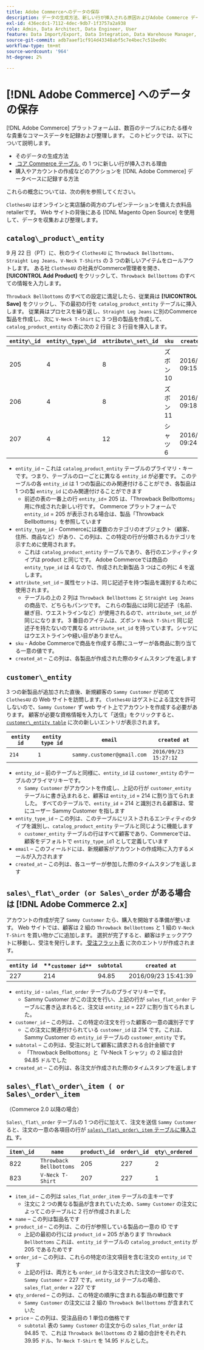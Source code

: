 ```yaml
---
title: Adobe Commerceへのデータの保存
description: データの生成方法、新しい行が挿入される原因およびAdobe Commerce データベースにアクションが記録される方法について説明します。
exl-id: 436ecdc1-7112-4dec-9db7-1f3757a2a938
role: Admin, Data Architect, Data Engineer, User
feature: Data Import/Export, Data Integration, Data Warehouse Manager, Commerce Tables
source-git-commit: adb7aaef1cf914d43348abf5c7e4bec7c51bed0c
workflow-type: tm+mt
source-wordcount: '964'
ht-degree: 2%

---
```


# [!DNL Adobe Commerce] へのデータの保存

[!DNL Adobe Commerce] プラットフォームは、数百のテーブルにわたる様々な貴重なコマースデータを記録および整理します。 このトピックでは、以下について説明します。

* そのデータの生成方法
* [&#x200B; コア Commerce テーブル &#x200B;](../data-warehouse-mgr/common-mage-tables.md) の 1 つに新しい行が挿入される理由
* 購入やアカウントの作成などのアクションを [!DNL Adobe Commerce] データベースに記録する方法

これらの概念については、次の例を参照してください。

`Clothes4U` はオンラインと実店舗の両方のプレゼンテーションを備えた衣料品retailerです。 Web サイトの背後にある [!DNL Magento Open Source] を使用して、データを収集および整理します。

## `catalog\_product\_entity`

9 月 22 日（PT）に、秋のライ `Clothes4U` に `Throwback Bellbottoms`、`Straight Leg Jeans`、`V-Neck T-Shirts` の 3 つの新しいアイテムをロールアウトします。 ある社 `Clothes4U` の社員がCommerce管理者を開き、**[!UICONTROL Add Product]** をクリックして、`Throwback Bellbottoms` のすべての情報を入力します。

`Throwback Bellbottoms` のすべての設定に満足したら、従業員は **[!UICONTROL Save]** をクリックし、下の最初の行を `catalog_product_entity` テーブルに挿入します。 従業員はプロセスを繰り返し、`Straight Leg Jeans` に別のCommerce製品を作成し、次に `V-Neck T-Shirt` に 3 つ目の製品を作成して、`catalog_product_entity` の表に次の 2 行目と 3 行目を挿入します。

| **`entity\_id`** | **`entity\_type\_id`** | **`attribute\_set\_id`** | **`sku`** | **`created\_at`** |
|---|---|---|---|---|
| 205 | 4 | 8 | ズボン 10 | 2016/09/22 09:15:43 |
| 206 | 4 | 8 | ズボン 11 | 2016/09/22 09:18:17 |
| 207 | 4 | 12 | シャツ 6 | 2016/09/22 09:24:02 |

* `entity_id` – これは `catalog_product_entity` テーブルのプライマリ・キーです。つまり、テーブルのローごとに異なる `entity_id` が必要です。 このテーブルの各 `entity_id` は 1 つの製品にのみ関連付けることができ、各製品は 1 つの製 `entity_id` にのみ関連付けることができます
   * 前述の表の一番上の行 `entity_id`= 205 は、「Throwback Bellbottoms」用に作成された新しい行です。 Commerce プラットフォームで `entity_id` = 205 が表示される場合は、製品「Throwback Bellbottoms」を参照しています
* `entity_type_id` - Commerceには複数のカテゴリのオブジェクト（顧客、住所、商品など）があり、この列は、この特定の行が分類されるカテゴリを示すために使用されます。
   * これは `catalog_product_entity` テーブルであり、各行のエンティティタイプは product と同じです。 Adobe Commerceでは商品の `entity_type_id` は 4 なので、作成された新製品 3 つはこの列に 4 を返します。
* `attribute_set_id` – 属性セットは、同じ記述子を持つ製品を識別するために使用されます。
   * テーブルの上の 2 列は `Throwback Bellbottoms` と `Straight Leg Jeans` の商品で、どちらもパンツです。 これらの製品には同じ記述子（名前、継ぎ目、ウエストラインなど）が使用されるので、`attribute_set_id` が同じになります。 3 番目のアイテムは、ズボン `V-Neck T-Shirt` 同じ記述子を持たないので異なる `attribute_set_id` を持っています。シャツにはウエストラインや縫い目がありません。
* `sku` - Adobe Commerceで商品を作成する際にユーザーが各商品に割り当てる一意の値です。
* `created_at` – この列は、各製品が作成された際のタイムスタンプを返します

## `customer\_entity`

3 つの新製品が追加された直後、新規顧客の `Sammy Customer` が初めて `Clothes4U` の Web サイトを訪問します。 `Clothes4U` はゲストによる注文を許可しないので、`Sammy Customer` ず web サイト上でアカウントを作成する必要があります。 顧客が必要な資格情報を入力して「送信」をクリックすると、[`customer\_entity table`](../data-warehouse-mgr/cust-ent-table.md) に次の新しいエントリが表示されます。

| **`entity id`** | **`entity type id`** | **`email`** | **`created at`** |
|---|---|---|---|
| `214` | `1` | `sammy.customer@gmail.com` | `2016/09/23 15:27:12` |

* `entity_id` – 前のテーブルと同様に、`entity_id` は `customer_entity` のテーブルのプライマリキーです。
   * `Sammy Customer` がアカウントを作成し、上記の行が `customer_entity` テーブルに書き込まれると、顧客は `entity_id` = 214 に割り当てられました。 すべてのテーブルで、`entity_id` = 214 と識別される顧客は、常にユーザー Sammy Customer を指します
* `entity_type_id` – この列は、このテーブルにリストされるエンティティのタイプを識別し、`catalog_product_entity` テーブルと同じように機能します
   * `customer_entity` テーブルの行はすべて顧客であり、Commerceでは、顧客をデフォルトで `entity_type_id`1 として定義しています
* `email` – このフィールドには、新規顧客がアカウントの作成時に入力するメールが入力されます
* `created_at` – この列は、各ユーザーが参加した際のタイムスタンプを返します

## `sales\_flat\_order (or Sales\_order` がある場合は [!DNL Adobe Commerce 2.x]

アカウントの作成が完了 `Sammy Customer` たら、購入を開始する準備が整います。 Web サイトでは、顧客は 2 組の `Throwback Bellbottoms` と 1 組の `V-Neck T-Shirt` を買い物かごに追加します。 選択が完了すると、顧客はチェックアウトに移動し、受注を発行します。[&#x200B; 受注フラット表 &#x200B;](../data-warehouse-mgr/sales-flat-order-table.md) に次のエントリが作成されます。

| **`entity id`** | **`customer id**` | **`subtotal`** | **`created at`** |
|---|---|---|---|
| 227 | 214 | 94.85 | 2016/09/23 15:41:39 |

* `entity_id` - `sales_flat_order` テーブルのプライマリキーです。
   * Sammy Customer がこの注文を行い、上記の行が `sales_flat_order` テーブルに書き込まれると、注文は `entity_id` = 227 に割り当てられました。
* `customer_id` – この列は、この特定の注文を行った顧客の一意の識別子です
   * この注文に関連付けられている `customer_id` は 214 です。これは、Sammy Customer の `entity_id` テーブルの `customer_entity` です。
* `subtotal` – この列は、受注に対して顧客に請求される合計金額です
   * 「Throwback Bellbottons」と「V-Neck T シャツ」の 2 組は合計 94.85 ドルでした
* `created_at` – この列は、各注文が作成された際のタイムスタンプを返します

## `sales\_flat\_order\_item ( or Sales\_order\_item`

（Commerce 2.0 以降の場合）

`Sales\_flat\_order` テーブルの 1 つの行に加えて、注文を送信 `Sammy Customer` ると、注文の一意の各項目の行が [`sales\_flat\_order\_item` テーブルに挿入され &#x200B;](../data-warehouse-mgr/sales-flat-order-item-table.md) す。

| **`item\_id`** | **`name`** | **`product\_id`** | **`order\_id`** | **`qty\_ordered`** | **`price`** |
|---|---|---|---|---|---|
| 822 | `Throwback Bellbottoms` | 205 | 227 | 2 | 39.95 |
| 823 | `V-Neck T-Shirt` | 207 | 227 | 1 | 14.95 |

* `item_id` – この列は `sales_flat_order_item` テーブルの主キーです
   * 注文に 2 つの異なる製品が含まれていたため、`Sammy Customer` の注文によってこのテーブルに 2 行が作成されました
* `name` – この列は製品名です
* `product_id` – この列は、この行が参照している製品の一意の ID です
   * 上記の最初の行には `product_id` = 205 があります `Throwback Bellbottoms` これは、`entity_id` テーブルの `catalog_product_entity` が 205 であるためです
* `order_id` – この列は、これらの特定の注文項目を含む注文の `entity_id` です
   * 上記の行は、両方とも `order_id` から注文された注文の一部なので、`Sammy Customer` = 227 です。`entity_id` テーブルの場合、`sales_flat_order` = 227 です
* `qty_ordered` – この列は、この特定の順序に含まれる製品の単位数です
   * `Sammy Customer` の注文には 2 組の `Throwback Bellbottoms` が含まれていた
* `price` – この列は、受注品目の 1 単位の価格です
   * `subtotal` 表の `Sammy Customer` の注文からの `sales_flat_order` は 94.85 で、これは `Throwback Bellbottoms` の 2 組の合計をそれぞれ 39.95 ドル、1`V-Neck T-Shirt` を 14.95 ドルとした。
